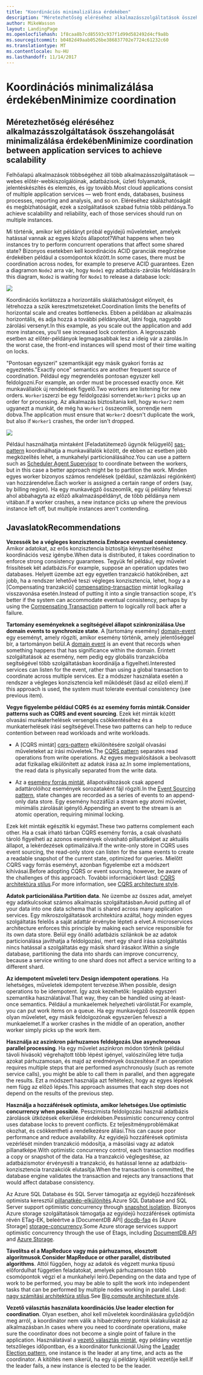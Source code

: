 ```yaml
---
title: "Koordinációs minimalizálása érdekében"
description: "Méretezhetőség eléréséhez alkalmazásszolgáltatások összehangolását minimalizálása érdekében"
author: MikeWasson
layout: LandingPage
ms.openlocfilehash: 1f8caa8b7cd85593c937f1d99d582492d4cf9a8b
ms.sourcegitcommit: b0482d49aab0526be386837702e7724c61232c60
ms.translationtype: MT
ms.contentlocale: hu-HU
ms.lasthandoff: 11/14/2017
---
```

# <a name="minimize-coordination"></a><span data-ttu-id="92303-103">Koordinációs minimalizálása érdekében</span><span class="sxs-lookup"><span data-stu-id="92303-103">Minimize coordination</span></span> 

## <a name="minimize-coordination-between-application-services-to-achieve-scalability"></a><span data-ttu-id="92303-104">Méretezhetőség eléréséhez alkalmazásszolgáltatások összehangolását minimalizálása érdekében</span><span class="sxs-lookup"><span data-stu-id="92303-104">Minimize coordination between application services to achieve scalability</span></span>

<span data-ttu-id="92303-105">Felhőalapú alkalmazások többségéhez áll több alkalmazásszolgáltatások &mdash; webes előtér-webkiszolgálóinak, adatbázisok, üzleti folyamatok, jelentéskészítés és elemzés, és így tovább.</span><span class="sxs-lookup"><span data-stu-id="92303-105">Most cloud applications consist of multiple application services &mdash; web front ends, databases, business processes, reporting and analysis, and so on.</span></span> <span data-ttu-id="92303-106">Eléréséhez skálázhatóságát és megbízhatóságát, ezek a szolgáltatások szabad futnia több példánya.</span><span class="sxs-lookup"><span data-stu-id="92303-106">To achieve scalability and reliability, each of those services should run on multiple instances.</span></span> 

<span data-ttu-id="92303-107">Mi történik, amikor két példányt próbál egyidejű műveleteket, amelyek hatással vannak az egyes közös állapotot?</span><span class="sxs-lookup"><span data-stu-id="92303-107">What happens when two instances try to perform concurrent operations that affect some shared state?</span></span> <span data-ttu-id="92303-108">Bizonyos esetekben kell koordinációs ACID garanciák megőrzése érdekében például a csomópontok között.</span><span class="sxs-lookup"><span data-stu-id="92303-108">In some cases, there must be coordination across nodes, for example to preserve ACID guarantees.</span></span> <span data-ttu-id="92303-109">Ezen a diagramon `Node2` arra vár, hogy `Node1` egy adatbázis-zárolás feloldására:</span><span class="sxs-lookup"><span data-stu-id="92303-109">In this diagram, `Node2` is waiting for `Node1` to release a database lock:</span></span>

![](./images/database-lock.svg)

<span data-ttu-id="92303-110">Koordinációs korlátozza a horizontális skálázhatóságot előnyeit, és létrehozza a szűk keresztmetszeteket.</span><span class="sxs-lookup"><span data-stu-id="92303-110">Coordination limits the benefits of horizontal scale and creates bottlenecks.</span></span> <span data-ttu-id="92303-111">Ebben a példában az alkalmazás horizontális, és adja hozzá a további példányokat, látni fogja, nagyobb zárolási versenyt.</span><span class="sxs-lookup"><span data-stu-id="92303-111">In this example, as you scale out the application and add more instances, you'll see increased lock contention.</span></span> <span data-ttu-id="92303-112">A legrosszabb esetben az előtér-példányok legmagasabbak lesz a ideig vár a zárolás.</span><span class="sxs-lookup"><span data-stu-id="92303-112">In the worst case, the front-end instances will spend most of their time waiting on locks.</span></span>

<span data-ttu-id="92303-113">"Pontosan egyszeri" szemantikáját egy másik gyakori forrás az egyeztetés.</span><span class="sxs-lookup"><span data-stu-id="92303-113">"Exactly once" semantics are another frequent source of coordination.</span></span> <span data-ttu-id="92303-114">Például egy megrendelés pontosan egyszer kell feldolgozni.</span><span class="sxs-lookup"><span data-stu-id="92303-114">For example, an order must be processed exactly once.</span></span> <span data-ttu-id="92303-115">Két munkavállalók új rendelések figyelő.</span><span class="sxs-lookup"><span data-stu-id="92303-115">Two workers are listening for new orders.</span></span> <span data-ttu-id="92303-116">`Worker1`szerzi be egy feldolgozási sorrendet.</span><span class="sxs-lookup"><span data-stu-id="92303-116">`Worker1` picks up an order for processing.</span></span> <span data-ttu-id="92303-117">Az alkalmazás biztosítania kell, hogy `Worker2` nem ugyanezt a munkát, de még ha `Worker1` összeomlik, sorrendje nem dobva.</span><span class="sxs-lookup"><span data-stu-id="92303-117">The application must ensure that `Worker2` doesn't duplicate the work, but also if `Worker1` crashes, the order isn't dropped.</span></span>

![](./images/coordination.svg)

<span data-ttu-id="92303-118">Például használhatja mintaként [Feladatütemező ügynök felügyelő] [ sas-pattern] koordinálhatja a munkavállalók között, de ebben az esetben jobb megközelítés lehet, a munkahelyi particionálásához.</span><span class="sxs-lookup"><span data-stu-id="92303-118">You can use a pattern such as [Scheduler Agent Supervisor][sas-pattern] to coordinate between the workers, but in this case a better approach might be to partition the work.</span></span> <span data-ttu-id="92303-119">Minden egyes worker bizonyos számos rendelések (például, számlázási régiónként) van hozzárendelve.</span><span class="sxs-lookup"><span data-stu-id="92303-119">Each worker is assigned a certain range of orders (say, by billing region).</span></span> <span data-ttu-id="92303-120">Ha egy munkavégző összeomlik, egy új példány felveszi ahol abbahagyta az előző alkalmazáspéldányt, de több példánya nem vitában.</span><span class="sxs-lookup"><span data-stu-id="92303-120">If a worker crashes, a new instance picks up where the previous instance left off, but multiple instances aren't contending.</span></span>

## <a name="recommendations"></a><span data-ttu-id="92303-121">Javaslatok</span><span class="sxs-lookup"><span data-stu-id="92303-121">Recommendations</span></span>

<span data-ttu-id="92303-122">**Vezessék be a végleges konzisztencia**.</span><span class="sxs-lookup"><span data-stu-id="92303-122">**Embrace eventual consistency**.</span></span> <span data-ttu-id="92303-123">Amikor adatokat, az erős konzisztencia biztosítja kényszerítéséhez koordinációs vesz igénybe.</span><span class="sxs-lookup"><span data-stu-id="92303-123">When data is distributed, it takes coordination to enforce strong consistency guarantees.</span></span> <span data-ttu-id="92303-124">Tegyük fel például, egy művelet frissítések két adatbázis.</span><span class="sxs-lookup"><span data-stu-id="92303-124">For example, suppose an operation updates two databases.</span></span> <span data-ttu-id="92303-125">Helyett üzembe azt egy egyetlen tranzakció hatókörében, azt jobb, ha a rendszer lehetővé teszi végleges konzisztencia, lehet, hogy a a [Compensating tranzakció] [ compensating-transaction] mintát logikailag visszavonása esetén.</span><span class="sxs-lookup"><span data-stu-id="92303-125">Instead of putting it into a single transaction scope, it's better if the system can accommodate eventual consistency, perhaps by using the [Compensating Transaction][compensating-transaction] pattern to logically roll back after a failure.</span></span>

<span data-ttu-id="92303-126">**Tartomány eseményeknek a segítségével állapot szinkronizálása**.</span><span class="sxs-lookup"><span data-stu-id="92303-126">**Use domain events to synchronize state**.</span></span> <span data-ttu-id="92303-127">A [tartomány esemény] [ domain-event] egy eseményt, amely rögzíti, amikor esemény történik, amely jelentőséggel bír, a tartományon belül.</span><span class="sxs-lookup"><span data-stu-id="92303-127">A [domain event][domain-event] is an event that records when something happens that has significance within the domain.</span></span> <span data-ttu-id="92303-128">Érintett szolgáltatások az esemény, nem pedig egy globális tranzakcióba segítségével több szolgáltatásban koordinálja a figyelheti.</span><span class="sxs-lookup"><span data-stu-id="92303-128">Interested services can listen for the event, rather than using a global transaction to coordinate across multiple services.</span></span> <span data-ttu-id="92303-129">Ez a módszer használata esetén a rendszer a végleges konzisztencia kell működését (lásd az előző elem).</span><span class="sxs-lookup"><span data-stu-id="92303-129">If this approach is used, the system must tolerate eventual consistency (see previous item).</span></span> 

<span data-ttu-id="92303-130">**Vegye figyelembe például CQRS és az esemény forrás minták**.</span><span class="sxs-lookup"><span data-stu-id="92303-130">**Consider patterns such as CQRS and event sourcing**.</span></span> <span data-ttu-id="92303-131">Ezek két minták között olvasási munkaterhelések versengés csökkentéséhez és a munkaterhelések írási segítségével.</span><span class="sxs-lookup"><span data-stu-id="92303-131">These two patterns can help to reduce contention between read workloads and write workloads.</span></span> 

- <span data-ttu-id="92303-132">A [CQRS mintát] [ cqrs-pattern] elkülönítésére szolgál olvasási műveleteket az írási műveletek.</span><span class="sxs-lookup"><span data-stu-id="92303-132">The [CQRS pattern][cqrs-pattern] separates read operations from write operations.</span></span> <span data-ttu-id="92303-133">Az egyes megvalósítások a beolvasott adat fizikailag elkülönített az adatok írása az.</span><span class="sxs-lookup"><span data-stu-id="92303-133">In some implementations, the read data is physically separated from the write data.</span></span> 

- <span data-ttu-id="92303-134">Az a [esemény forrás mintát][event-sourcing], állapotváltozások csak append adattárolóihoz események sorozataként fájl rögzíti.</span><span class="sxs-lookup"><span data-stu-id="92303-134">In the [Event Sourcing pattern][event-sourcing], state changes are recorded as a series of events to an append-only data store.</span></span> <span data-ttu-id="92303-135">Egy esemény hozzáfűzi a stream egy atomi művelet, minimális zárolását igénylő.</span><span class="sxs-lookup"><span data-stu-id="92303-135">Appending an event to the stream is an atomic operation, requiring minimal locking.</span></span> 

<span data-ttu-id="92303-136">Ezek két minták egészítik ki egymást.</span><span class="sxs-lookup"><span data-stu-id="92303-136">These two patterns complement each other.</span></span> <span data-ttu-id="92303-137">Ha a csak írható tárban CQRS esemény forrás, a csak olvasható tároló figyelheti az azonos események olvasható pillanatképet az aktuális állapot, a lekérdezések optimalizálva.</span><span class="sxs-lookup"><span data-stu-id="92303-137">If the write-only store in CQRS uses event sourcing, the read-only store can listen for the same events to create a readable snapshot of the current state, optimized for queries.</span></span> <span data-ttu-id="92303-138">Mielőtt CQRS vagy forrás eseményt, azonban figyelembe ezt a módszert kihívásai.</span><span class="sxs-lookup"><span data-stu-id="92303-138">Before adopting CQRS or event sourcing, however, be aware of the challenges of this approach.</span></span> <span data-ttu-id="92303-139">További információkért lásd: [CQRS architektúra stílus][cqrs-style].</span><span class="sxs-lookup"><span data-stu-id="92303-139">For more information, see [CQRS architecture style][cqrs-style].</span></span>

<span data-ttu-id="92303-140">**Adatok particionálása**.</span><span class="sxs-lookup"><span data-stu-id="92303-140">**Partition data**.</span></span>  <span data-ttu-id="92303-141">Ne üzembe az összes adat, amelyet egy adatkulcsokat számos alkalmazás szolgáltatásban.</span><span class="sxs-lookup"><span data-stu-id="92303-141">Avoid putting all of your data into one data schema that is shared across many application services.</span></span> <span data-ttu-id="92303-142">Egy mikroszolgáltatások architektúra azáltal, hogy minden egyes szolgáltatás felelős a saját adattár érvénybe lépteti a elvet.</span><span class="sxs-lookup"><span data-stu-id="92303-142">A microservices architecture enforces this principle by making each service responsible for its own data store.</span></span> <span data-ttu-id="92303-143">Belül egy önálló adatbázis szilánkok be az adatok particionálása javíthatja a feldolgozási, mert egy shard írása szolgáltatás nincs hatással a szolgáltatás egy másik shard írásakor.</span><span class="sxs-lookup"><span data-stu-id="92303-143">Within a single database, partitioning the data into shards can improve concurrency, because a service writing to one shard does not affect a service writing to a different shard.</span></span>

<span data-ttu-id="92303-144">**Az idempotent műveleti terv**.</span><span class="sxs-lookup"><span data-stu-id="92303-144">**Design idempotent operations**.</span></span> <span data-ttu-id="92303-145">Ha lehetséges, műveletek idempotent tervezése.</span><span class="sxs-lookup"><span data-stu-id="92303-145">When possible, design operations to be idempotent.</span></span> <span data-ttu-id="92303-146">Így azok kezelhetők: legalább egyszeri szemantika használatával.</span><span class="sxs-lookup"><span data-stu-id="92303-146">That way, they can be handled using at-least-once semantics.</span></span> <span data-ttu-id="92303-147">Például a munkaelemek helyezheti várólistát.</span><span class="sxs-lookup"><span data-stu-id="92303-147">For example, you can put work items on a queue.</span></span> <span data-ttu-id="92303-148">Ha egy munkavégző összeomlik éppen olyan műveletet, egy másik feldolgozónak egyszerűen felveszi a munkaelemet.</span><span class="sxs-lookup"><span data-stu-id="92303-148">If a worker crashes in the middle of an operation, another worker simply picks up the work item.</span></span>

<span data-ttu-id="92303-149">**Használja az aszinkron párhuzamos feldolgozás**.</span><span class="sxs-lookup"><span data-stu-id="92303-149">**Use asynchronous parallel processing**.</span></span> <span data-ttu-id="92303-150">Ha egy művelet aszinkron módon történik (például távoli hívások) végrehajtott több lépést igényel, valószínűleg létre tudja azokat párhuzamosan, és majd az eredmények összesítése.</span><span class="sxs-lookup"><span data-stu-id="92303-150">If an operation requires multiple steps that are performed asynchronously (such as remote service calls), you might be able to call them in parallel, and then aggregate the results.</span></span> <span data-ttu-id="92303-151">Ezt a módszert használja azt feltételezi, hogy az egyes lépések nem függ az előző lépés.</span><span class="sxs-lookup"><span data-stu-id="92303-151">This approach assumes that each step does not depend on the results of the previous step.</span></span>   

<span data-ttu-id="92303-152">**Használja a hozzáférések optimista, amikor lehetséges**.</span><span class="sxs-lookup"><span data-stu-id="92303-152">**Use optimistic concurrency when possible**.</span></span> <span data-ttu-id="92303-153">Pesszimista feldolgozási használ adatbázis zárolások ütközések elkerülése érdekében.</span><span class="sxs-lookup"><span data-stu-id="92303-153">Pessimistic concurrency control uses database locks to prevent conflicts.</span></span> <span data-ttu-id="92303-154">Ez teljesítményproblémákat okozhat, és csökkentheti a rendelkezésre állási.</span><span class="sxs-lookup"><span data-stu-id="92303-154">This can cause poor performance and reduce availability.</span></span> <span data-ttu-id="92303-155">Az egyidejű hozzáférések optimista vezérlését minden tranzakció módosítja, a másolási vagy az adatok pillanatképe.</span><span class="sxs-lookup"><span data-stu-id="92303-155">With optimistic concurrency control, each transaction modifies a copy or snapshot of the data.</span></span> <span data-ttu-id="92303-156">Ha a tranzakció véglegesítése, az adatbázismotor érvényesíti a tranzakció, és hatással lenne az adatbázis-konzisztencia tranzakciók elutasítja.</span><span class="sxs-lookup"><span data-stu-id="92303-156">When the transaction is committed, the database engine validates the transaction and rejects any transactions that would affect database consistency.</span></span> 

<span data-ttu-id="92303-157">Az Azure SQL Database és SQL Server támogatja az egyidejű hozzáférések optimista keresztül [pillanatkép-elkülönítés][sql-snapshot-isolation].</span><span class="sxs-lookup"><span data-stu-id="92303-157">Azure SQL Database and SQL Server support optimistic concurrency through [snapshot isolation][sql-snapshot-isolation].</span></span> <span data-ttu-id="92303-158">Bizonyos Azure storage szolgáltatások támogatja az egyidejű hozzáférések optimista révén ETag-EK, beleértve a [DocumentDB API] [ docdb-faq] és [Azure Storage] [ storage-concurrency].</span><span class="sxs-lookup"><span data-stu-id="92303-158">Some Azure storage services support optimistic concurrency through the use of Etags, including [DocumentDB API][docdb-faq] and [Azure Storage][storage-concurrency].</span></span>

<span data-ttu-id="92303-159">**Távolítsa el a MapReduce vagy más párhuzamos, elosztott algoritmusok**.</span><span class="sxs-lookup"><span data-stu-id="92303-159">**Consider MapReduce or other parallel, distributed algorithms**.</span></span> <span data-ttu-id="92303-160">Attól függően, hogy az adatok és végzett munka típusú előfordulhat független feladatokat, amelyek párhuzamosan több csomópontok végzi el a munkahelyi leíró.</span><span class="sxs-lookup"><span data-stu-id="92303-160">Depending on the data and type of work to be performed, you may be able to split the work into independent tasks that can be performed by multiple nodes working in parallel.</span></span> <span data-ttu-id="92303-161">Lásd: [nagy számítási architektúra stílus][big-compute].</span><span class="sxs-lookup"><span data-stu-id="92303-161">See [Big compute architecture style][big-compute].</span></span>

<span data-ttu-id="92303-162">**Vezető választás használata koordinációs**.</span><span class="sxs-lookup"><span data-stu-id="92303-162">**Use leader election for coordination**.</span></span> <span data-ttu-id="92303-163">Olyan esetben, ahol kell műveletek koordinálására győződjön meg arról, a koordinátor nem válik a hibaérzékeny pontok kialakulását az alkalmazásban.</span><span class="sxs-lookup"><span data-stu-id="92303-163">In cases where you need to coordinate operations, make sure the coordinator does not become a single point of failure in the application.</span></span> <span data-ttu-id="92303-164">Használatával a [vezető választás mintát][leader-election], egy példány vezetője tetszőleges időpontban, és a koordinátor funkcionál.</span><span class="sxs-lookup"><span data-stu-id="92303-164">Using the [Leader Election pattern][leader-election], one instance is the leader at any time, and acts as the coordinator.</span></span> <span data-ttu-id="92303-165">A kitöltés nem sikerül, ha egy új példány kijelölt vezetője kell.</span><span class="sxs-lookup"><span data-stu-id="92303-165">If the leader fails, a new instance is elected to be the leader.</span></span> 
 

<!-- links -->

[big-compute]: ../architecture-styles/big-compute.md
[compensating-transaction]: ../../patterns/compensating-transaction.md
[cqrs-style]: ../architecture-styles/cqrs.md
[cqrs-pattern]: ../../patterns/cqrs.md
[docdb-faq]: /azure/documentdb/documentdb-faq
[domain-event]: https://martinfowler.com/eaaDev/DomainEvent.html
[event-sourcing]: ../../patterns/event-sourcing.md
[leader-election]: ../../patterns/leader-election.md
[sas-pattern]: ../../patterns/scheduler-agent-supervisor.md
[sql-snapshot-isolation]: /sql/t-sql/statements/set-transaction-isolation-level-transact-sql
[storage-concurrency]: https://azure.microsoft.com/blog/managing-concurrency-in-microsoft-azure-storage-2/